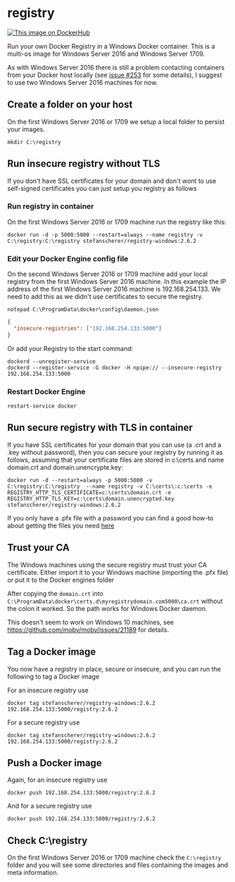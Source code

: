 # registry

[![This image on DockerHub](https://img.shields.io/docker/pulls/stefanscherer/registry-windows.svg)](https://hub.docker.com/r/stefanscherer/registry-windows/)

Run your own Docker Registry in a Windows Docker container. This is a multi-os image for Windows Server 2016 and Windows Server 1709.

As with Windows Server 2016 there is still a problem contacting containers from your Docker host locally (see [issue #253](https://github.com/Microsoft/Virtualization-Documentation/issues/253) for some details), I suggest to use two Windows Server 2016 machines for now.

## Create a folder on your host

On the first Windows Server 2016 or 1709 we setup a local folder to persist your images.

```
mkdir C:\registry
```

## Run insecure registry without TLS

If you don't have SSL certificates for your domain and don't wont to use self-signed certificates you can just setup you registry as follows

### Run registry in container

On the first Windows Server 2016 or 1709 machine run the registry like this:

```
docker run -d -p 5000:5000 --restart=always --name registry -v C:\registry:C:\registry stefanscherer/registry-windows:2.6.2
```

### Edit your Docker Engine config file

On the second Windows Server 2016 or 1709 machine add your local registry from the first Windows Server 2016 machine. In this example the IP address of the first Windows Server 2016 machine is 192.168.254.133. We need to add this as we didn't use certificates to secure the registry.

```
notepad C:\ProgramData\docker\config\daemon.json
```

```json
{
  "insecure-registries": ["192.168.254.133:5000"]
}
```

Or add your Registry to the start command:

```
dockerd --unregister-service
dockerd --register-service -G docker -H npipe:// --insecure-registry 192.168.254.133:5000
```

### Restart Docker Engine

```
restart-service docker
```

## Run secure registry with TLS in container

If you have SSL certificates for your domain that you can use (a .crt and a .key without password), then you can secure your registry by running it as follows, assuming that your certificate files are stored in c:\certs and name domain.crt and domain.unencrypte.key:

```
docker run -d --restart=always -p 5000:5000 -v C:\registry:C:\registry  --name registry -v C:\certs\:c:\certs -e REGISTRY_HTTP_TLS_CERTIFICATE=c:\certs\domain.crt -e REGISTRY_HTTP_TLS_KEY=c:\certs\domain.unencrypted.key stefanscherer/registry-windows:2.6.2
```

If you only have a .pfx file with a password you can find a good how-to about getting the files you need [here](https://www.markbrilman.nl/2011/08/howto-convert-a-pfx-to-a-seperate-key-crt-file/)

## Trust your CA

The Windows machines using the secure registry must trust your CA certificate.
Either import it to your Windows machine (importing the .pfx file) or
put it to the Docker engines folder

After copying the `domain.crt` into `C:\ProgramData\docker\certs.d\myregistrydomain.com5000\ca.crt` without the colon it worked. So the path works for Windows Docker daemon.

This doesn't seem to work on Windows 10 machines, see https://github.com/moby/moby/issues/21189 for details.

## Tag a Docker image

You now have a registry in place, secure or insecure, and you can run the following to tag a Docker image

For an insecure registry use

```
docker tag stefanscherer/registry-windows:2.6.2 192.168.254.133:5000/registry:2.6.2
```

For a secure registry use

```
docker tag stefanscherer/registry-windows:2.6.2 192.168.254.133:5000/registry:2.6.2
```

## Push a Docker image

Again, for an insecure registry use

```
docker push 192.168.254.133:5000/registry:2.6.2
```

And for a secure registry use

```
docker push 192.168.254.133:5000/registry:2.6.2
```

## Check C:\registry

On the first Windows Server 2016 or 1709 machine check the `C:\registry` folder and you will see some directories and files containing the images and meta information.
